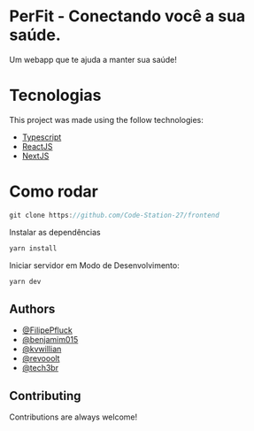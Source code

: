 # PerFit - Conectando você a sua saúde.

Um webapp que te ajuda a manter sua saúde!



# Tecnologias
This project was made using the follow technologies:

* [Typescript](https://www.typescriptlang.org/)      
* [ReactJS](https://reactjs.org/)      
* [NextJS](https://nextjs.org/)     

# Como rodar

```javascript
git clone https://github.com/Code-Station-27/frontend
```
Instalar as dependências
```bash
yarn install
```
Iniciar servidor em Modo de Desenvolvimento:

```bash
yarn dev
```


## Authors

- [@FilipePfluck](https://github.com/FilipePfluck)
- [@benjamim015](https://github.com/benjamim015)
- [@kvwillian](https://github.com/kvwillian)
- [@revooolt](https://github.com/revooolt)
- [@tech3br](https://github.com/tech3br)


  
## Contributing

Contributions are always welcome!
